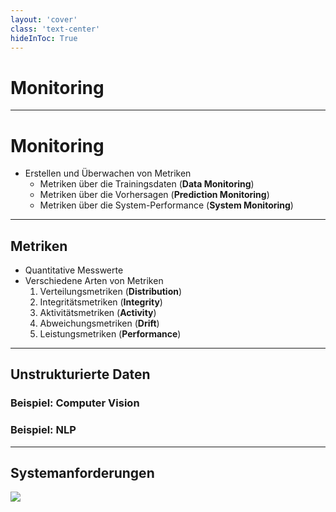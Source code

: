 ```yaml
---
layout: 'cover'
class: 'text-center'
hideInToc: True
---
```


# Monitoring

---

# Monitoring

<!-- Frage 2: **Was bedeutet es eigentlich Modelle zu monitoren?** -->

- Erstellen und Überwachen von Metriken
    - Metriken über die Trainingsdaten (**Data Monitoring**)
    - Metriken über die Vorhersagen (**Prediction Monitoring**)
    - Metriken über die System-Performance (**System Monitoring**)

<!-- 
**Data Monitoring**: Eingabedaten (z. B. Nutzerverhalten) überwachen, um außergewöhnliche Änderungen frühzeitig festzustellen

**Prediction Monitoring**: Ausgabedaten überwachen, um außergewöhnliche Änderungen frühzeitig festzustellen (Warum wurde Vorhersage X getroffen?)

**System Monitoring**: Performance der Applikation (+ Hardware) überwachen, um außergewöhnliche Änderungen durch das Model frühzeitig festzustellen (Besonders wichtig für Anbieter wie Netflix, die Inhalte per ML On-Demand generieren)
-->

---

## Metriken

<!-- 
https://www.evidentlyai.com/blog/ml-monitoring-metrics
https://static.googleusercontent.com/media/research.google.com/en//pubs/archive/aad9f93b86b7addfea4c419b9100c6cdd26cacea.pdf
https://martinfowler.com/articles/cd4ml.html#ModelMonitoringAndObservability
-->

- Quantitative Messwerte
- Verschiedene Arten von Metriken
    1. Verteilungsmetriken (**Distribution**)
    2. Integritätsmetriken (**Integrity**)
    3. Aktivitätsmetriken (**Activity**)
    4. Abweichungsmetriken (**Drift**)
    5. Leistungsmetriken (**Performance**)

<!-- TODO: Wie werden diese Berechnet? -> KaTeX benutzen -->

<!-- 
**Frage**: Was sind Metriken?

**Beispiel**: F1-Score
-> Maß für die Genauigkeit eines Modells, um binäre Klassifizierungssysteme zu bewerten

**Frage**: Welche Metriken gibt es?
1. Verteilungsmetriken (z. B. Durchschnittswert, Standardabweichung)
1. Integritätsmetriken (z. B. % an fehlenden Werten, % an Ausreißern)
1. Aktivitätsmetriken (z. B. Anzahl an Vorhersagen)
1. Abweichungsmetriken (z. B. Wasserstein-Metrik)
1. Leistungsmetriken (z. B. MSE, ROC, F1 Score)
-->

---

## Unstrukturierte Daten

### Beispiel: Computer Vision

<!-- https://www.arthur.ai/blog/data-drift-detection-part-ii-unstructured-data-in-nlp-and-cv -->

### Beispiel: NLP

<!-- https://www.arthur.ai/blog/data-drift-detection-part-ii-unstructured-data-in-nlp-and-cv -->

---

## Systemanforderungen

<a href="https://christophergs.com/machine%20learning/2020/03/14/how-to-monitor-machine-learning-models/" target="_blank">
    <img src="/images/monitoring-system.png" class="mt-4 h-9/10 rounded shadow" />
</a>

<!-- 
Die 3 **Schlüsselkomponenten**:
    1. Datenverarbeitung und Speicher
    2. Visualisierung
    3. Alarmierung
-->
